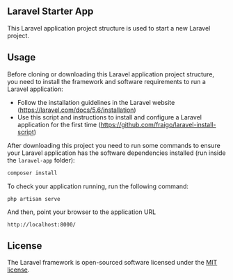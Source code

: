 
## Laravel Starter App

This Laravel application project structure is used to start a new Laravel project. 

## Usage

Before cloning or downloading this Laravel application project structure, you need to install the framework and software requirements to run a Laravel application:

  *  Follow the installation guidelines in the Laravel website (https://laravel.com/docs/5.6/installation)
  * Use this script and instructions to install and configure a Laravel application for the first time (https://github.com/fraigo/laravel-install-script)


After downloading this project you need to run some commands to ensure your Laravel application has the software dependencies installed (run inside the `laravel-app` folder):

```bash
composer install
```

To check your application running, run the following command:

```
php artisan serve
```

And then, point your browser to the application URL

```
http://localhost:8000/
```



## License

The Laravel framework is open-sourced software licensed under the [MIT license](https://opensource.org/licenses/MIT).

